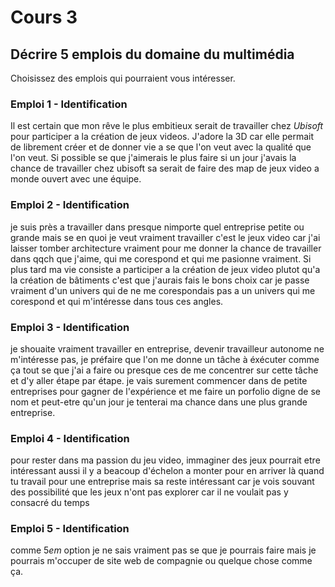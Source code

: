 # Cours 3
## Décrire 5 emplois du domaine du multimédia
Choisissez des emplois qui pourraient vous intéresser. 

### Emploi 1 - Identification
Il est certain que mon rêve le plus embitieux serait de travailler chez *Ubisoft* pour participer a la création de jeux videos. J'adore la 3D car elle permait de librement créer et de donner vie a se que l'on veut avec la qualité que l'on veut. Si possible se que j'aimerais le plus faire si un jour j'avais la chance de travailler chez ubisoft sa serait de faire des map de jeux video a monde ouvert avec une équipe.

### Emploi 2 - Identification
je suis près a travailler dans presque nimporte quel entreprise petite ou grande mais se en quoi je veut vraiment travailler c'est le jeux video car j'ai laisser tomber architecture vraiment pour me donner la chance de travailler dans qqch que j'aime, qui me corespond et qui me pasionne vraiment. Si plus tard ma vie consiste a participer a la création de jeux video plutot qu'a la création de bâtiments c'est que j'aurais fais le bons choix car je passe vraiment d'un univers qui de ne me corespondais pas a un univers qui me corespond et qui m'intéresse dans tous ces angles.

### Emploi 3 - Identification
je shouaite vraiment travailler en entreprise, devenir travailleur autonome ne m'intéresse pas, je préfaire que l'on me donne un tâche à éxécuter comme ça tout se que j'ai a faire ou presque ces de me concentrer sur cette tâche et d'y aller étape par étape. je vais surement commencer dans de petite entreprises pour gagner de l'expérience et me faire un porfolio digne de se nom et peut-etre qu'un jour je tenterai ma chance dans une plus grande entreprise.

### Emploi 4 - Identification
pour rester dans ma passion du jeu video, immaginer des jeux pourrait etre intéressant aussi il y a beacoup d'échelon a monter pour en arriver là quand tu travail pour une entreprise mais sa reste intéressant car je vois souvant des possibilité que les jeux n'ont pas explorer car il ne voulait pas y consacré du temps

### Emploi 5 - Identification
comme 5*em* option je ne sais vraiment pas se que je pourrais faire mais je pourrais m'occuper de site web de compagnie ou quelque chose comme ça. 

